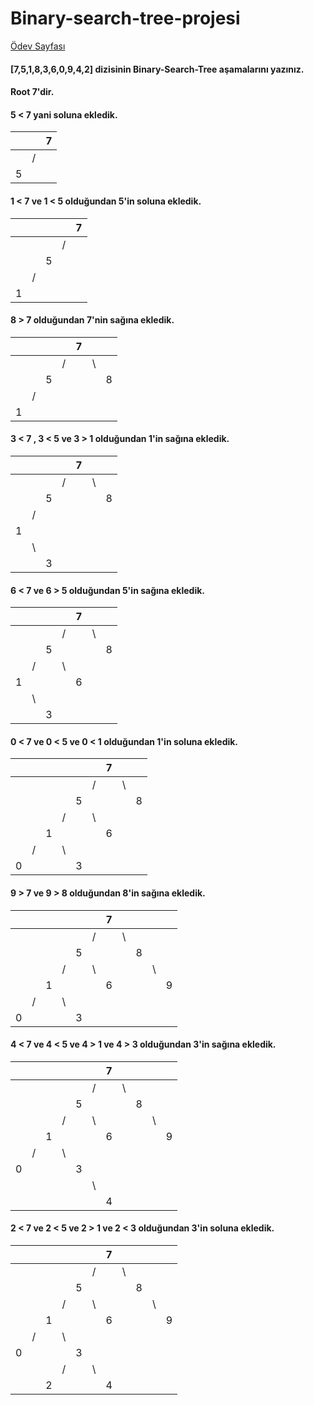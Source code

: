 # Binary-search-tree-projesi

[Ödev Sayfası](https://app.patika.dev/courses/veri-yapilari-ve-algoritmalar/binary-search-tree-proje)


#### [7,5,1,8,3,6,0,9,4,2] dizisinin Binary-Search-Tree aşamalarını yazınız.

#### Root 7'dir.

#### 5 < 7 yani soluna ekledik.
| | |7|
|-|-|-|
| |/| |
|5| | |

#### 1 < 7 ve 1 < 5 olduğundan 5'in soluna ekledik.
| | | | |7|
|-|-|-|-|-|
| | | |/| |
| | |5| | |
| |/| | | |
|1| | | | |

#### 8 > 7 olduğundan 7'nin sağına ekledik.
|  |  |  |  |7 |  |  |
|- |- |- |- |- |- |- |
| | | |/| |\ | |
| | |5| | | |8|
| |/| | | | | |
|1| | | | | | |

#### 3 < 7 , 3 < 5 ve 3 > 1 olduğundan 1'in sağına ekledik.
|  |  |  |  |7 |  |  |
|- |- |- |- |- |- |- |
|  |  |  |/ |  |\ |  |
|  |  |5 |  |  |  |8 |
|  |/ |  |  |  |  |  |
|1 |  |  |  |  |  |  |
|  |\ |  |  |  |  |  |
|  |  |3 |  |  |  |  |

#### 6 < 7 ve 6 > 5 olduğundan 5'in sağına ekledik.
|  |  |  |  |7 |  |  |
|- |- |- |- |- |- |- |
|  |  |  |/ |  |\ |  |
|  |  |5 |  |  |  |8 |
|  |/ |  |\ |  |  |  |
|1 |  |  |  |6 |  |  |
|  |\ |  |  |  |  |  |
|  |  |3 |  |  |  |  |

#### 0 < 7 ve 0 < 5 ve 0 < 1 olduğundan 1'in soluna ekledik.
|  |  |  |  |  |  |7 |  |  |
|- |- |- |- |- |- |- |- |- |
|  |  |  |  |  |/ |  |\ |  |
|  |  |  |  |5 |  |  |  |8 |
|  |  |  |/ |  |\ |  |  |  |
|  |  |1 |  |  |  |6 |  |  |
|  |/ |  |\ |  |  |  |  |  |
|0 |  |  |  |3 |  |  |  |  |

#### 9 > 7 ve 9 > 8 olduğundan 8'in sağına ekledik.
|  |  |  |  |  |  |7 |  |  |  |  |
|- |- |- |- |- |- |- |- |- |- |- |
|  |  |  |  |  |/ |  |\ |  |  |  |
|  |  |  |  |5 |  |  |  |8 |  |  |
|  |  |  |/ |  |\ |  |  |  |\ |  |
|  |  |1 |  |  |  |6 |  |  |  |9 |
|  |/ |  |\ |  |  |  |  |  |  |  |
|0 |  |  |  |3 |  |  |  |  |  |  |

#### 4 < 7 ve 4 < 5 ve 4 > 1 ve 4 > 3 olduğundan 3'in sağına ekledik.
|  |  |  |  |  |  |7 |  |  |  |  |
|- |- |- |- |- |- |- |- |- |- |- |
|  |  |  |  |  |/ |  |\ |  |  |  |
|  |  |  |  |5 |  |  |  |8 |  |  |
|  |  |  |/ |  |\ |  |  |  |\ |  |
|  |  |1 |  |  |  |6 |  |  |  |9 |
|  |/ |  |\ |  |  |  |  |  |  |  |
|0 |  |  |  |3 |  |  |  |  |  |  |
|  |  |  |  |  |\ |  |  |  |  |  |
|  |  |  |  |  |  |4 |  |  |  |  |

#### 2 < 7 ve 2 < 5 ve 2 > 1 ve 2 < 3 olduğundan 3'in soluna ekledik.
|  |  |  |  |  |  |7 |  |  |  |  |
|- |- |- |- |- |- |- |- |- |- |- |
|  |  |  |  |  |/ |  |\ |  |  |  |
|  |  |  |  |5 |  |  |  |8 |  |  |
|  |  |  |/ |  |\ |  |  |  |\ |  |
|  |  |1 |  |  |  |6 |  |  |  |9 |
|  |/ |  |\ |  |  |  |  |  |  |  |
|0 |  |  |  |3 |  |  |  |  |  |  |
|  |  |  |/ |  |\ |  |  |  |  |  |
|  |  |2 |  |  |  |4 |  |  |  |  |

